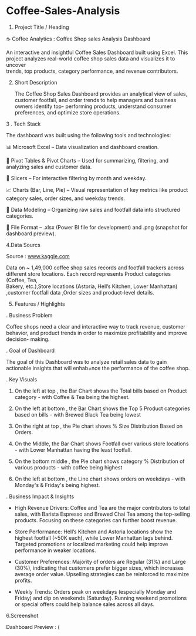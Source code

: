 # Coffee-Sales-Analysis

1. Project Title / Heading

 ☕  Coffee Analytics : Coffee Shop sales Analysis Dashboard

   An interactive and insightful Coffee Sales Dashboard built using Excel. This project analyzes real-world coffee shop sales data and visualizes it to uncover  
   trends, top products, category performance, and revenue contributors.


2. Short Description

   The Coffee Shop Sales Dashboard provides an analytical view of sales, customer footfall, and order trends to help managers and business owners identify top-
   performing products, understand consumer preferences, and optimize store operations.

3 . Tech Stack

  The dashboard was built using the following tools and technologies:


 📊 Microsoft Excel – Data visualization and dashboard creation.

 🔄 Pivot Tables & Pivot Charts – Used for summarizing, filtering, and analyzing sales and customer data.

 📌 Slicers – For interactive filtering by month and weekday.

 📈 Charts (Bar, Line, Pie) – Visual representation of key metrics like product category sales, order sizes, and weekday trends.

 📑 Data Modeling – Organizing raw sales and footfall data into structured categories.

 📂 File Format – .xlsx (Power BI file for development) and .png (snapshot for dashboard preview).

4.Data Sourcs

 Source : www.kaggle.com

 Data on ~ 1,49,000 coffee shop sales records and footfall trackers across different store locations. Each record represents Product categories (Coffee, Tea,   
 Bakery, etc.),Store locations (Astoria, Hell’s Kitchen, Lower Manhattan) ,customer footfall data ,Order sizes and product-level details.

5. Features / Highlights

. Business Problem

  Coffee shops need a clear and interactive way to track revenue, customer behavior, and product trends in order to maximize profitability and improve decision- 
  making.
  
. Goal of Dashboard

  The goal of this Dashboard was to analyze retail sales data to gain actionable insights that will enhab=nce the performance of the coffee shop.

. Key Visuals

  1. On the left at top , the Bar Chart shows the Total bills based on Product category - with Coffee & Tea being the highest.

  2. On the left at bottom , the Bar Chart shows the Top 5 Product categories based on bills - with Brewed Black Tea being lowest

  3. On the right at top , the Pie chart shows % Size Distribution Based on Orders.

  4. On the Middle, the Bar Chart shows Footfall over various store locations - with Lower Manhattan having the least footfall.

  5. On the bottom middle , the Pie chart shows  category % Distribution of various products - with coffee being highest

  6. On the left at bottom , the Line chart shows orders on weekdays - with Monday's & Friday's being highest.

 . Business Impact & Insights

  - High Revenue Drivers: Coffee and Tea are the major contributors to total sales, with Barista Espresso and Brewed Chai Tea among the top-selling products.
   Focusing on these categories can further boost revenue.

 - Store Performance: Hell’s Kitchen and Astoria locations show the highest footfall (~50K each), while Lower Manhattan lags behind. Targeted promotions or
   localized marketing could help improve performance in weaker locations.

 - Customer Preferences: Majority of orders are Regular (31%) and Large (30%), indicating that customers prefer bigger sizes, which increases average order value.
  Upselling strategies can be reinforced to maximize profits.

 - Weekly Trends: Orders peak on weekdays (especially Monday and Friday) and dip on weekends (Saturday). Running weekend promotions or special offers could help
  balance sales across all days.
  
6.Screenshot

  Dashboard Preview : (
